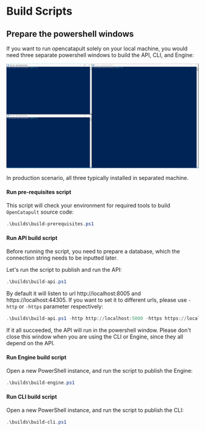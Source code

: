 # Build Scripts

## Prepare the powershell windows

If you want to run opencatapult solely on your local machine, you would need three separate powershell windows to build the API, CLI, and Engine:

![Shell windows arangement](../img/shell-windows.JPG)

In production scenario, all three typically installed in separated machine.

#### Run pre-requisites script

This script will check your environment for required tools to build `OpenCatapult` source code:

```powershell
.\builds\build-prerequisites.ps1
```

#### Run API build script

Before running the script, you need to prepare a database, which the connection string needs to be inputted later.

Let's run the script to publish and run the API:

```powershell
.\builds\build-api.ps1
```

By default it will listen to url http://localhost:8005 and https://localhost:44305. If you want to set it to different urls, please use `-http` or `-https` parameter respectively:

```powershell
.\builds\build-api.ps1 -http http://localhost:5000 -https https://localhost:5001
```

If it all succeeded, the API will run in the powershell window. Please don't close this window when you are using the CLI or Engine, since they all depend on the API.

#### Run Engine build script

Open a new PowerShell instance, and run the script to publish the Engine:

```powershell
.\builds\build-engine.ps1
```

#### Run CLI build script

Open a new PowerShell instance, and run the script to publish the CLI:

```powershell
.\builds\build-cli.ps1
```